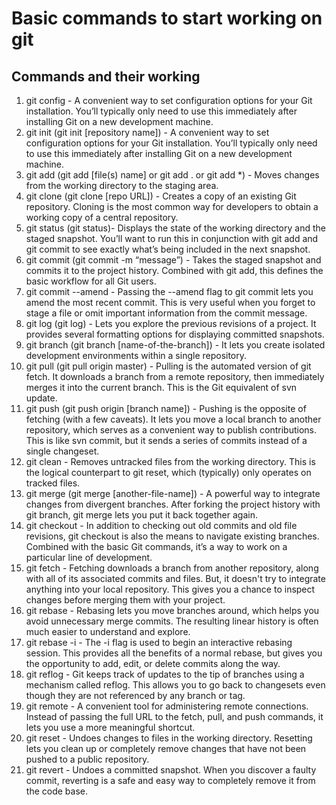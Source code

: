 # Basic commands to start working on git

## Commands and their working
1. git config  - A convenient way to set configuration options for your Git installation. You’ll typically only need to use this immediately after installing Git on a new development machine.
2. git init (git init [repository name]) - A convenient way to set configuration options for your Git installation. You’ll typically only need to use this immediately after installing Git on a new development machine.
3. git add (git add [file(s) name] or git add . or git add *) - Moves changes from the working directory to the staging area.
4. git clone (git clone [repo URL]) - Creates a copy of an existing Git repository. Cloning is the most common way for developers to obtain a working copy of a central repository.
5. git status (git status)- Displays the state of the working directory and the staged snapshot. You’ll want to run this in conjunction with git add and git commit to see exactly what’s being included in the next snapshot.
6. git commit (git commit -m “message”) - Takes the staged snapshot and commits it to the project history. Combined with git add, this defines the basic workflow for all Git users.
7. git commit --amend - Passing the --amend flag to git commit lets you amend the most recent commit. This is very useful when you forget to stage a file or omit important information from the commit message.
8. git log (git log) - Lets you explore the previous revisions of a project. It provides several formatting options for displaying committed snapshots.
9. git branch (git branch [name-of-the-branch]) - It lets you create isolated development environments within a single repository.
13. git pull (git pull origin master) - Pulling is the automated version of git fetch. It downloads a branch from a remote repository, then immediately merges it into the current branch. This is the Git equivalent of svn update.
10. git push (git push origin [branch name]) - Pushing is the opposite of fetching (with a few caveats). It lets you move a local branch to another repository, which serves as a convenient way to publish contributions. This is like svn commit, but it sends a series of commits instead of a single changeset.
11. git clean - Removes untracked files from the working directory. This is the logical counterpart to git reset, which (typically) only operates on tracked files.
12. git merge (git merge [another-file-name]) - A powerful way to integrate changes from divergent branches. After forking the project history with git branch, git merge lets you put it back together again.
13. git checkout - In addition to checking out old commits and old file revisions, git checkout is also the means to navigate existing branches. Combined with the basic Git commands, it’s a way to work on a particular line of development.
14. git fetch - Fetching downloads a branch from another repository, along with all of its associated commits and files. But, it doesn't try to integrate anything into your local repository. This gives you a chance to inspect changes before merging them with your project.
15. git rebase - Rebasing lets you move branches around, which helps you avoid unnecessary merge commits. The resulting linear history is often much easier to understand and explore.
16. git rebase -i - The -i flag is used to begin an interactive rebasing session. This provides all the benefits of a normal rebase, but gives you the opportunity to add, edit, or delete commits along the way.
17. git reflog - Git keeps track of updates to the tip of branches using a mechanism called reflog. This allows you to go back to changesets even though they are not referenced by any branch or tag.
18. git remote - A convenient tool for administering remote connections. Instead of passing the full URL to the fetch, pull, and push commands, it lets you use a more meaningful shortcut.
19. git reset - Undoes changes to files in the working directory. Resetting lets you clean up or completely remove changes that have not been pushed to a public repository.
20. git revert - Undoes a committed snapshot. When you discover a faulty commit, reverting is a safe and easy way to completely remove it from the code base.

